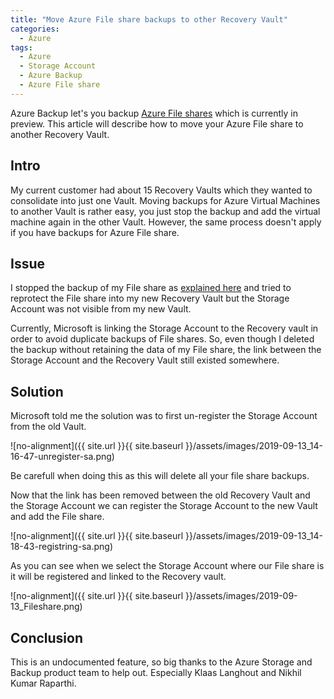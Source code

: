 ```yaml
---
title: "Move Azure File share backups to other Recovery Vault"
categories:
  - Azure
tags:
  - Azure
  - Storage Account
  - Azure Backup
  - Azure File share
---
```


Azure Backup let's you backup [Azure File shares](https://docs.microsoft.com/en-us/azure/backup/backup-azure-files) which is currently in preview. This article will describe how to move your Azure File share to another Recovery Vault.

## Intro

My current customer had about 15 Recovery Vaults which they wanted to consolidate into just one Vault. Moving backups for Azure Virtual Machines to another Vault is rather easy, you just stop the backup and add the virtual machine again in the other Vault. However, the same process doesn't apply if you have backups for Azure File share.

## Issue

I stopped the backup of my File share as [explained here](https://docs.microsoft.com/en-us/azure/backup/backup-azure-files#stop-protecting-an-azure-file-share) and tried to reprotect the File share into my new Recovery Vault but the Storage Account was not visible from my new Vault.

Currently, Microsoft is linking the Storage Account to the Recovery vault in order to avoid duplicate backups of File shares. So, even though I deleted the backup without retaining the data of my File share, the link between the Storage Account and the Recovery Vault still existed somewhere.

## Solution

Microsoft told me the solution was to first un-register the Storage Account from the old Vault.

![no-alignment]({{ site.url }}{{ site.baseurl }}/assets/images/2019-09-13_14-16-47-unregister-sa.png)

Be carefull when doing this as this will delete all your file share backups.

Now that the link has been removed between the old Recovery Vault and the Storage Account we can register the Storage Account to the new Vault and add the File share.

![no-alignment]({{ site.url }}{{ site.baseurl }}/assets/images/2019-09-13_14-18-43-registring-sa.png)

As you can see when we select the Storage Account where our File share is it will be registered and linked to the Recovery vault.

![no-alignment]({{ site.url }}{{ site.baseurl }}/assets/images/2019-09-13_Fileshare.png)

## Conclusion

This is an undocumented feature, so big thanks to the Azure Storage and Backup product team to help out. Especially Klaas Langhout and Nikhil Kumar Raparthi.
